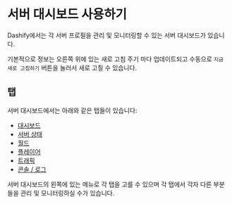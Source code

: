 # 서버 대시보드 사용하기

Dashify에서는 각 서버 프로필을 관리 및 모니터링할 수 있는 서버 대시보드가 있습니다.

기본적으로 정보는 오른쪽 위에 있는 새로 고침 주기 마다 업데이트되고 수동으로 `지금 새로 고침하기` 버튼을 눌러서 새로 고칠 수 있습니다.

## 탭
서버 대시보드에서는 아래와 같은 탭들이 있습니다:
- [대시보드](/docs/usage/client/dashboard/overview)
- [서버 상태](/docs/usage/client/dashboard/stats)
- [월드](/docs/usage/client/dashboard/worlds)
- [플레이어](/docs/usage/client/dashboard/players)
- [트래픽](/docs/usage/client/dashboard/traffic)
- [콘솔 / 로그](/docs/usage/client/dashboard/console)

서버 대시보드의 왼쪽에 있는 메뉴로 각 탭을 고를 수 있으며 각 탭에서 각자 다른 부분들을 관리 및 모니터링하실 수가 있습니다.